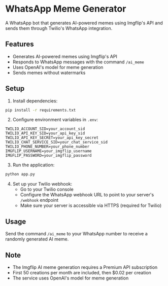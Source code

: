 # WhatsApp Meme Generator

A WhatsApp bot that generates AI-powered memes using Imgflip's API and sends them through Twilio's WhatsApp integration.

## Features
- Generates AI-powered memes using Imgflip's API
- Responds to WhatsApp messages with the command `/ai_meme`
- Uses OpenAI's model for meme generation
- Sends memes without watermarks

## Setup

1. Install dependencies:
```bash
pip install -r requirements.txt
```

2. Configure environment variables in `.env`:
```
TWILIO_ACCOUNT_SID=your_account_sid
TWILIO_API_KEY_SID=your_api_key_sid
TWILIO_API_KEY_SECRET=your_api_key_secret
TWILIO_CHAT_SERVICE_SID=your_chat_service_sid
TWILIO_PHONE_NUMBER=your_phone_number
IMGFLIP_USERNAME=your_imgflip_username
IMGFLIP_PASSWORD=your_imgflip_password
```

3. Run the application:
```bash
python app.py
```

4. Set up your Twilio webhook:
   - Go to your Twilio console
   - Configure the WhatsApp webhook URL to point to your server's `/webhook` endpoint
   - Make sure your server is accessible via HTTPS (required for Twilio)

## Usage
Send the command `/ai_meme` to your WhatsApp number to receive a randomly generated AI meme.

## Note
- The Imgflip AI meme generation requires a Premium API subscription
- First 50 creations per month are included, then $0.02 per creation
- The service uses OpenAI's model for meme generation 